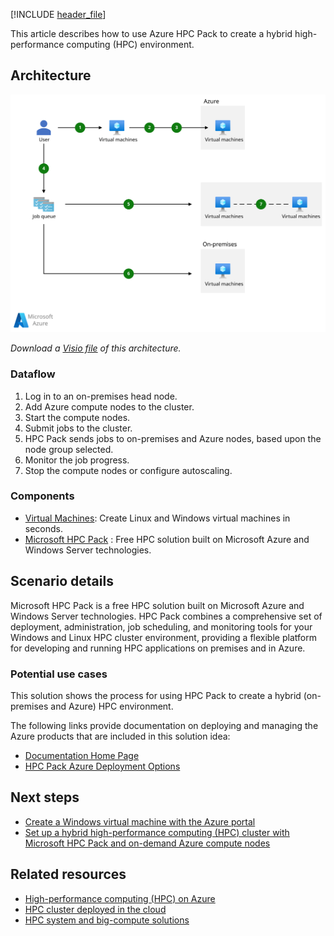 [!INCLUDE [header_file](../../../includes/sol-idea-header.md)]

This article describes how to use Azure HPC Pack to create a hybrid high-performance computing (HPC) environment.

## Architecture

[ ![Architecture diagram of Azure HPC Pack to create a hybrid high-performance computing (HPC) environment.](../media/hybrid-hpc-in-azure-with-hpc-pack.svg)](../media/hybrid-hpc-in-azure-with-hpc-pack.svg#lightbox)

*Download a [Visio file](https://arch-center.azureedge.net/hybrid-hpc-in-azure-with-hpc-pack.vsdx) of this architecture.*

### Dataflow

1. Log in to an on-premises head node.
1. Add Azure compute nodes to the cluster.
1. Start the compute nodes.
1. Submit jobs to the cluster.
1. HPC Pack sends jobs to on-premises and Azure nodes, based upon the node group selected.
1. Monitor the job progress.
1. Stop the compute nodes or configure autoscaling.

### Components

* [Virtual Machines](https://azure.microsoft.com/services/virtual-machines): Create Linux and Windows virtual machines in seconds.
* [Microsoft HPC Pack](/powershell/high-performance-computing/overview) : Free HPC solution built on Microsoft Azure and Windows Server technologies.

## Scenario details

Microsoft HPC Pack is a free HPC solution built on Microsoft Azure and Windows Server technologies. HPC Pack combines a comprehensive set of deployment, administration, job scheduling, and monitoring tools for your Windows and Linux HPC cluster environment, providing a flexible platform for developing and running HPC applications on premises and in Azure.

### Potential use cases

This solution shows the process for using HPC Pack to create a hybrid (on-premises and Azure) HPC environment.

The following links provide documentation on deploying and managing the Azure products that are included in this solution idea:

* [Documentation Home Page](/powershell/high-performance-computing/overview)
* [HPC Pack Azure Deployment Options](/powershell/high-performance-computing/microsoft-hpc-pack-node-deployment)

## Next steps

* [Create a Windows virtual machine with the Azure portal](/azure/virtual-machines/windows/quick-create-portal)
* [Set up a hybrid high-performance computing (HPC) cluster with Microsoft HPC Pack and on-demand Azure compute nodes](/azure/cloud-services/cloud-services-setup-hybrid-hpcpack-cluster)

## Related resources

- [High-performance computing (HPC) on Azure](../../topics/high-performance-computing.md)
- [HPC cluster deployed in the cloud](../../solution-ideas/articles/hpc-cluster.yml)
- [HPC system and big-compute solutions](../../solution-ideas/articles/big-compute-with-azure-batch.yml)
